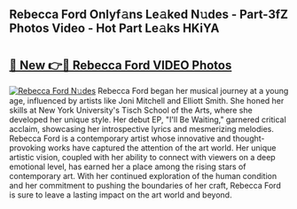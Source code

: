 ## Rebecca Ford Onlyf𝚊ns Le𝚊ked N𝚞des - Part-3fZ Photos Video - Hot Part Le𝚊ks HKiYA

# <h2><a href="http://ab89442.deff.icu/?id=Rebecca+Ford">🔗 New 👉🔴 Rebecca Ford VIDEO Photos</a></h2>

[![Rebecca Ford N𝚞des](https://i.imgur.com/rIISA9y.gif)](http://ab89442.deff.icu/?id=Rebecca+Ford)
Rebecca Ford began her musical journey at a young age, influenced by artists like Joni Mitchell and Elliott Smith. She honed her skills at New York University's Tisch School of the Arts, where she developed her unique style. Her debut EP, "I'll Be Waiting," garnered critical acclaim, showcasing her introspective lyrics and mesmerizing melodies. Rebecca Ford is a contemporary artist whose innovative and thought-provoking works have captured the attention of the art world. Her unique artistic vision, coupled with her ability to connect with viewers on a deep emotional level, has earned her a place among the rising stars of contemporary art. With her continued exploration of the human condition and her commitment to pushing the boundaries of her craft, Rebecca Ford is sure to leave a lasting impact on the art world and beyond.
